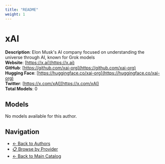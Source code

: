 ```yaml
---
title: "README"
weight: 1
---
```

# xAI

**Description**: Elon Musk's AI company focused on understanding the universe through AI, known for Grok models  
**Website**: [https://x.ai](https://x.ai)  
**GitHub**: [https://github.com/xai-org](https://github.com/xai-org)  
**Hugging Face**: [https://huggingface.co/xai-org](https://huggingface.co/xai-org)  
**Twitter**: [https://x.com/xAI](https://x.com/xAI)  
**Total Models**: 0

## Models

No models available for this author.

## Navigation

- [← Back to Authors](../README.md)
- [📋 Browse by Provider](../../providers/README.md)
- [← Back to Main Catalog](../../README.md)

